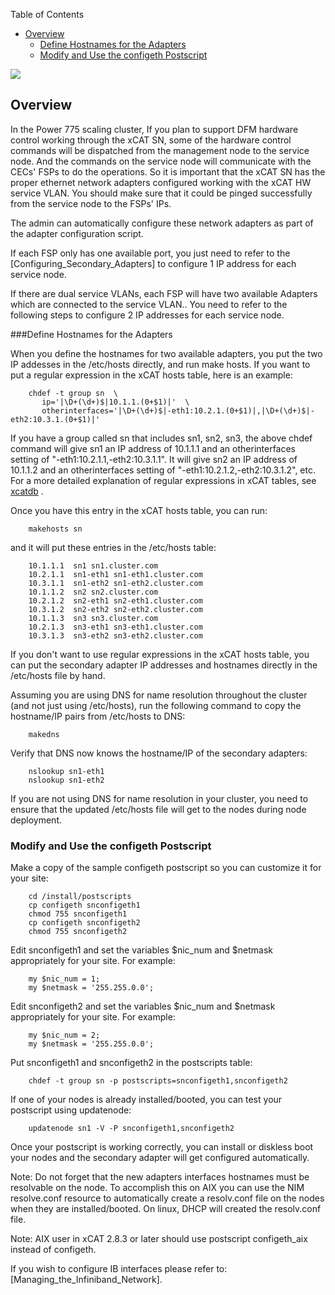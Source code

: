 <!-- START doctoc generated TOC please keep comment here to allow auto update -->
<!-- DON'T EDIT THIS SECTION, INSTEAD RE-RUN doctoc TO UPDATE -->
Table of Contents

- [Overview](#overview)
  - [Define Hostnames for the Adapters](#define-hostnames-for-the-adapters)
  - [Modify and Use the configeth Postscript](#modify-and-use-the-configeth-postscript)

<!-- END doctoc generated TOC please keep comment here to allow auto update -->

![](https://sourceforge.net/p/xcat/wiki/XCAT_Documentation/attachment/Official-xcat-doc.png)



## Overview

In the Power 775 scaling cluster, If you plan to support DFM hardware control working through the xCAT SN, some of the hardware control commands will be dispatched from the management node to the service node. And the commands on the service node will communicate with the CECs' FSPs to do the operations. So it is important that the xCAT SN has the proper ethernet network adapters configured working with the xCAT HW service VLAN. You should make sure that it could be pinged successfully from the service node to the FSPs' IPs. 

The admin can automatically configure these network adapters as part of the adapter configuration script. 

If each FSP only has one available port, you just need to refer to the [Configuring_Secondary_Adapters] to configure 1 IP address for each service node. 

If there are dual service VLANs, each FSP will have two available Adapters which are connected to the service VLAN.. You need to refer to the following steps to configure 2 IP addresses for each service node. 

###Define Hostnames for the Adapters 

When you define the hostnames for two available adapters, you put the two IP addesses in the /etc/hosts directly, and run make hosts. If you want to put a regular expression in the xCAT hosts table, here is an example: 
 
~~~~   
    chdef -t group sn  \
       ip='|\D+(\d+)$|10.1.1.(0+$1)|'  \
       otherinterfaces='|\D+(\d+)$|-eth1:10.2.1.(0+$1)|,|\D+(\d+)$|-eth2:10.3.1.(0+$1)|'
~~~~         

  
If you have a group called sn that includes sn1, sn2, sn3, the above chdef command will give sn1 an IP address of 10.1.1.1 and an otherinterfaces setting of "-eth1:10.2.1.1,-eth2:10.3.1.1". It will give sn2 an IP address of 10.1.1.2 and an otherinterfaces setting of "-eth1:10.2.1.2,-eth2:10.3.1.2", etc. For a more detailed explanation of regular expressions in xCAT tables, see [xcatdb](http://xcat.sf.net/man5/xcatdb.5.html) . 

Once you have this entry in the xCAT hosts table, you can run: 
 
~~~~   
    makehosts sn
~~~~

and it will put these entries in the /etc/hosts table: 
    
~~~~    
    10.1.1.1  sn1 sn1.cluster.com
    10.2.1.1  sn1-eth1 sn1-eth1.cluster.com
    10.3.1.1  sn1-eth2 sn1-eth2.cluster.com
    10.1.1.2  sn2 sn2.cluster.com
    10.2.1.2  sn2-eth1 sn2-eth1.cluster.com
    10.3.1.2  sn2-eth2 sn2-eth2.cluster.com
    10.1.1.3  sn3 sn3.cluster.com
    10.2.1.3  sn3-eth1 sn3-eth1.cluster.com
    10.3.1.3  sn3-eth2 sn3-eth2.cluster.com
~~~~    

If you don't want to use regular expressions in the xCAT hosts table, you can put the secondary adapter IP addresses and hostnames directly in the /etc/hosts file by hand. 

Assuming you are using DNS for name resolution throughout the cluster (and not just using /etc/hosts), run the following command to copy the hostname/IP pairs from /etc/hosts to DNS: 

~~~~    
    makedns
~~~~

Verify that DNS now knows the hostname/IP of the secondary adapters: 
 
~~~~   
    nslookup sn1-eth1
    nslookup sn1-eth2
~~~~

If you are not using DNS for name resolution in your cluster, you need to ensure that the updated /etc/hosts file will get to the nodes during node deployment. 

### Modify and Use the configeth Postscript

Make a copy of the sample configeth postscript so you can customize it for your site: 

~~~~    
    cd /install/postscripts
    cp configeth snconfigeth1
    chmod 755 snconfigeth1
    cp configeth snconfigeth2
    chmod 755 snconfigeth2
~~~~

Edit snconfigeth1 and set the variables $nic_num and $netmask appropriately for your site. For example: 

~~~~    
    my $nic_num = 1;
    my $netmask = '255.255.0.0';
~~~~

Edit snconfigeth2 and set the variables $nic_num and $netmask appropriately for your site. For example: 
 
~~~~   
    my $nic_num = 2;
    my $netmask = '255.255.0.0';
~~~~

Put snconfigeth1 and snconfigeth2 in the postscripts table: 
  
~~~~  
    chdef -t group sn -p postscripts=snconfigeth1,snconfigeth2
~~~~

If one of your nodes is already installed/booted, you can test your postscript using updatenode: 

~~~~    
    updatenode sn1 -V -P snconfigeth1,snconfigeth2
~~~~

Once your postscript is working correctly, you can install or diskless boot your nodes and the secondary adapter will get configured automatically. 

Note: Do not forget that the new adapters interfaces hostnames must be resolvable on the node. To accomplish this on AIX you can use the NIM resolve.conf resource to automatically create a resolv.conf file on the nodes when they are installed/booted. On linux, DHCP will created the resolv.conf file. 

Note: AIX user in xCAT 2.8.3 or later should use postscript configeth_aix instead of configeth. 

If you wish to configure IB interfaces please refer to: [Managing_the_Infiniband_Network]. 
